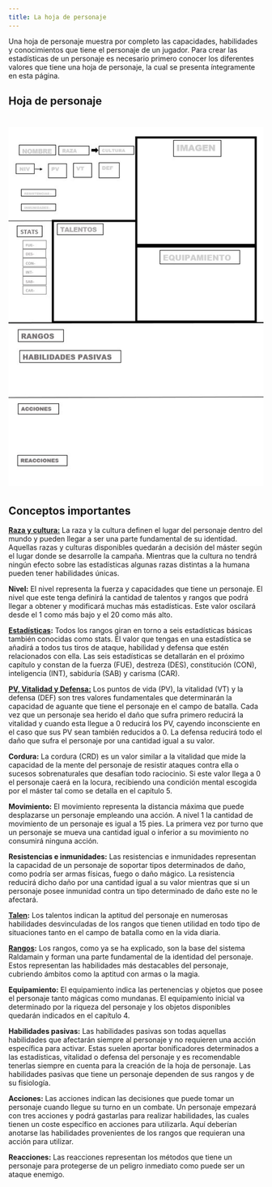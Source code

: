 ```yaml
---
title: La hoja de personaje
---
```


Una hoja de personaje muestra por completo las capacidades, habilidades y conocimientos que tiene el personaje de un jugador. Para crear las estadísticas de un personaje es necesario primero conocer los diferentes valores que tiene una hoja de personaje, la cual se presenta íntegramente en esta página.

## Hoja de personaje

# <img src="hoja de personaje.jpg" style="zoom:150%;"/>

## Conceptos importantes

[**Raza y cultura:**](https://raldamain.com/rules/Crear%20personajes/razas%20y%20culturas.html) La raza y la cultura definen el lugar del personaje dentro del mundo y pueden llegar a ser una parte fundamental de su identidad. Aquellas razas y culturas disponibles quedarán a decisión del máster según el lugar donde se desarrolle la campaña. Mientras que la cultura no tendrá ningún efecto sobre las estadísticas algunas razas distintas a la humana pueden tener habilidades únicas.

**Nivel:** El nivel representa la fuerza y capacidades que tiene un personaje. El nivel que este tenga definirá la cantidad de talentos y rangos que podrá llegar a obtener y modificará muchas más estadísticas. Este valor oscilará desde el 1 como más bajo y el 20 como más alto.

**[Estadísticas](https://raldamain.com/rules/Crear%20personajes/crear%20personajes.html#las-seis-estadísticas):** Todos los rangos giran en torno a seis estadísticas básicas también conocidas como stats. El valor que tengas en una estadística se añadirá a todos tus tiros de ataque, habilidad y defensa que estén relacionados con ella. Las seis estadísticas se detallarán en el próximo capítulo y constan de la fuerza (FUE), destreza (DES), constitución (CON), inteligencia (INT), sabiduría (SAB) y carisma (CAR).

**[PV, Vitalidad y Defensa:](https://raldamain.com/rules/Crear%20personajes/crear%20personajes.html#pv-vitalidad-defensa-y-cordura)** Los puntos de vida (PV), la vitalidad (VT) y la defensa (DEF) son tres valores fundamentales que determinarán la capacidad de aguante que tiene el personaje en el campo de batalla. Cada vez que un personaje sea herido el daño que sufra primero reducirá la vitalidad y cuando esta llegue a 0 reducirá los PV, cayendo inconsciente en el caso que sus PV sean también reducidos a 0. La defensa reducirá todo el daño que sufra el personaje por una cantidad igual a su valor.

**Cordura:** La cordura (CRD) es un valor similar a la vitalidad que mide la capacidad de la mente del personaje de resistir ataques contra ella o sucesos sobrenaturales que desafían todo raciocinio. Si este valor llega a 0 el personaje caerá en la locura, recibiendo una condición mental escogida por el máster tal como se detalla en el capítulo 5.

**Movimiento:** El movimiento representa la distancia máxima que puede desplazarse un personaje empleando una acción. A nivel 1 la cantidad de movimiento de un personaje es igual a 15 pies. La primera vez por turno que un personaje se mueva una cantidad igual o inferior a su movimiento no consumirá ninguna acción. 

**Resistencias e inmunidades:** Las resistencias e inmunidades representan la capacidad de un personaje de soportar tipos determinados de daño, como podría ser armas físicas, fuego o daño mágico. La resistencia reducirá dicho daño por una cantidad igual a su valor mientras que si un personaje posee inmunidad contra un tipo determinado de daño este no le afectará.

**[Talen](https://raldamain.com/rules/Crear%20personajes/crear%20personajes.html#talentos):** Los talentos indican la aptitud del personaje en numerosas habilidades desvinculadas de los rangos que tienen utilidad en todo tipo de situaciones tanto en el campo de batalla como en la vida diaria. 

**[Rangos](https://raldamain.com/rules/Crear%20personajes/crear%20personajes.html#rangos):** Los rangos, como ya se ha explicado, son la base del sistema Raldamain y forman una parte fundamental de la identidad del personaje. Estos representan las habilidades más destacables del personaje, cubriendo ámbitos como la aptitud con armas o la magia. 

**Equipamiento:** El equipamiento indica las pertenencias y objetos que posee el personaje tanto mágicas como mundanas. El equipamiento inicial va determinado por la riqueza del personaje y los objetos disponibles quedarán indicados en el capítulo 4.

**Habilidades pasivas:** Las habilidades pasivas son todas aquellas habilidades que afectarán siempre al personaje y no requieren una acción específica para activar. Estas suelen aportar bonificadores determinados a las estadísticas, vitalidad o defensa del personaje y es recomendable tenerlas siempre en cuenta para la creación de la hoja de personaje. Las habilidades pasivas que tiene un personaje dependen de sus rangos y de su fisiología.

**Acciones:** Las acciones indican las decisiones que puede tomar un personaje cuando llegue su turno en un combate. Un personaje empezará con tres acciones y podrá gastarlas para realizar habilidades, las cuales tienen un coste específico en acciones para utilizarla. Aquí deberían anotarse las habilidades provenientes de los rangos que requieran una acción para utilizar.

**Reacciones:** Las reacciones representan los métodos que tiene un personaje para protegerse de un peligro inmediato como puede ser un ataque enemigo. 

